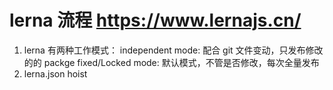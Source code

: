 # lerna 流程 https://www.lernajs.cn/

1. lerna 有两种工作模式：
   independent mode: 配合 git 文件变动，只发布修改的的 packge
   fixed/Locked mode: 默认模式，不管是否修改，每次全量发布
2. lerna.json hoist
